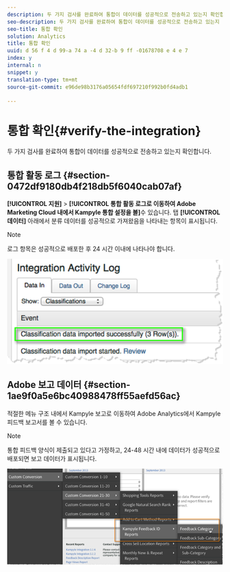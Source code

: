 ```yaml
---
description: 두 가지 검사를 완료하여 통합이 데이터를 성공적으로 전송하고 있는지 확인합니다.
seo-description: 두 가지 검사를 완료하여 통합이 데이터를 성공적으로 전송하고 있는지 확인합니다.
seo-title: 통합 확인
solution: Analytics
title: 통합 확인
uuid: d 56 f 4 d 99-a 74 a -4 d 32-b 9 ff -01678708 e 4 e 7
index: y
internal: n
snippet: y
translation-type: tm+mt
source-git-commit: e96de98b3176a05654fdf697210f992b0fd4adb1

---
```



# 통합 확인{#verify-the-integration}

두 가지 검사를 완료하여 통합이 데이터를 성공적으로 전송하고 있는지 확인합니다.

## 통합 활동 로그 {#section-0472df9180db4f218db5f6040cab07af}

**[!UICONTROL 지원]** &gt; **[!UICONTROL 통합 활동 로그로 이동하여 Adobe Marketing Cloud 내에서 Kampyle 통합 설정을 볼]**&#x200B;수 있습니다. 탭 **[!UICONTROL 데이터]** 아래에서 분류 데이터를 성공적으로 가져왔음을 나타내는 항목이 표시됩니다.

>[!NOTE]
>
>로그 항목은 성공적으로 배포한 후 24 시간 이내에 나타나야 합니다.

![](assets/integration_activity_log.png)

## Adobe 보고 데이터 {#section-1ae9f0a5e6bc40988478ff55aefd56ac}

적절한 메뉴 구조 내에서 Kampyle 보고로 이동하여 Adobe Analytics에서 Kampyle 피드백 보고서를 볼 수 있습니다.

>[!NOTE]
>
>통합 피드백 양식이 제출되고 있다고 가정하고, 24-48 시간 내에 데이터가 성공적으로 배포되면 보고 데이터가 표시됩니다.

![](assets/adobe_reporting_data.png)

